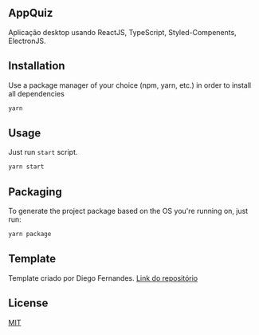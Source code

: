 ## AppQuiz

Aplicação desktop usando ReactJS, TypeScript, Styled-Compenents, ElectronJS.

## Installation

Use a package manager of your choice (npm, yarn, etc.) in order to install all dependencies

```bash
yarn
```

## Usage

Just run `start` script.

```bash
yarn start
```

## Packaging

To generate the project package based on the OS you're running on, just run:

```bash
yarn package
```

## Template

Template criado por Diego Fernandes.
<a href="https://github.com/diego3g/electron-typescript-react">Link do repositório</a>

## License

[MIT](https://choosealicense.com/licenses/mit/)
